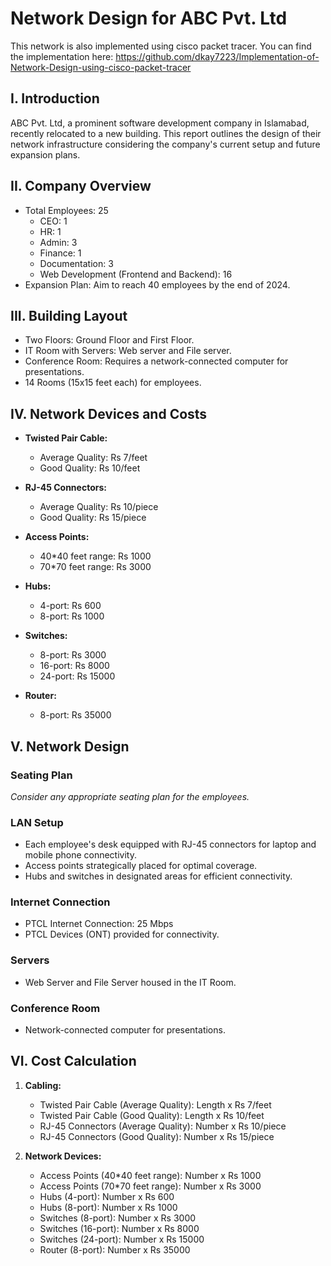 # Network Design for ABC Pvt. Ltd
This network is also implemented using cisco packet tracer. You can find the implementation here:
https://github.com/dkay7223/Implementation-of-Network-Design-using-cisco-packet-tracer

## I. Introduction

ABC Pvt. Ltd, a prominent software development company in Islamabad, recently relocated to a new building. This report outlines the design of their network infrastructure considering the company's current setup and future expansion plans.

## II. Company Overview

- Total Employees: 25
  - CEO: 1
  - HR: 1
  - Admin: 3
  - Finance: 1
  - Documentation: 3
  - Web Development (Frontend and Backend): 16
- Expansion Plan: Aim to reach 40 employees by the end of 2024.

## III. Building Layout

- Two Floors: Ground Floor and First Floor.
- IT Room with Servers: Web server and File server.
- Conference Room: Requires a network-connected computer for presentations.
- 14 Rooms (15x15 feet each) for employees.


## IV. Network Devices and Costs

- **Twisted Pair Cable:**
  - Average Quality: Rs 7/feet
  - Good Quality: Rs 10/feet

- **RJ-45 Connectors:**
  - Average Quality: Rs 10/piece
  - Good Quality: Rs 15/piece

- **Access Points:**
  - 40*40 feet range: Rs 1000
  - 70*70 feet range: Rs 3000

- **Hubs:**
  - 4-port: Rs 600
  - 8-port: Rs 1000

- **Switches:**
  - 8-port: Rs 3000
  - 16-port: Rs 8000
  - 24-port: Rs 15000

- **Router:**
  - 8-port: Rs 35000

## V. Network Design

### Seating Plan

*Consider any appropriate seating plan for the employees.*

### LAN Setup

- Each employee's desk equipped with RJ-45 connectors for laptop and mobile phone connectivity.
- Access points strategically placed for optimal coverage.
- Hubs and switches in designated areas for efficient connectivity.

### Internet Connection

- PTCL Internet Connection: 25 Mbps
- PTCL Devices (ONT) provided for connectivity.

### Servers

- Web Server and File Server housed in the IT Room.

### Conference Room

- Network-connected computer for presentations.

## VI. Cost Calculation

1. **Cabling:**
   - Twisted Pair Cable (Average Quality): Length x Rs 7/feet
   - Twisted Pair Cable (Good Quality): Length x Rs 10/feet
   - RJ-45 Connectors (Average Quality): Number x Rs 10/piece
   - RJ-45 Connectors (Good Quality): Number x Rs 15/piece

2. **Network Devices:**
   - Access Points (40*40 feet range): Number x Rs 1000
   - Access Points (70*70 feet range): Number x Rs 3000
   - Hubs (4-port): Number x Rs 600
   - Hubs (8-port): Number x Rs 1000
   - Switches (8-port): Number x Rs 3000
   - Switches (16-port): Number x Rs 8000
   - Switches (24-port): Number x Rs 15000
   - Router (8-port): Number x Rs 35000
